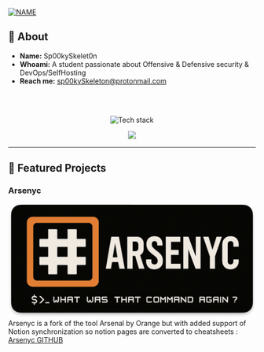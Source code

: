[![NAME](https://readme-typing-svg.demolab.com?font=Sixtyfour&size=30&pause=500&color=8D00F7&background=CE00FF00&center=true&vCenter=true&width=435&lines=Sp00kySkelet0n)](https://git.io/typing-svg)

## 🧬 About

- **Name:** Sp00kySkelet0n
- **Whoami:** A student passionate about Offensive & Defensive security & DevOps/SelfHosting
- **Reach me:** sp00kySkeleton@protonmail.com

<br>
<br>

<p align="center">
  <img src="https://skillicons.dev/icons?i=python,nim,docker,ansible,git,kubernetes&theme=dark" alt="Tech stack" />
</p>

<p align="center">
  <img src="https://github-readme-stats.vercel.app/api/top-langs/?username=Sp00kySkelet0n&theme=nightowl&show_icons=true&hide_border=true&layout=compact"  />
</p>

---

## 🌌 Featured Projects

### Arsenyc 
[![Arsenyc](./assets/arsenyc.png)](https://github.com/Sp00kySkelet0n/Arsenyc/tree/master)
Arsenyc is a fork of the tool Arsenal by Orange but with added support of Notion synchronization so notion pages are converted to cheatsheets : [Arsenyc GITHUB](https://github.com/Sp00kySkelet0n/Arsenyc/tree/master)